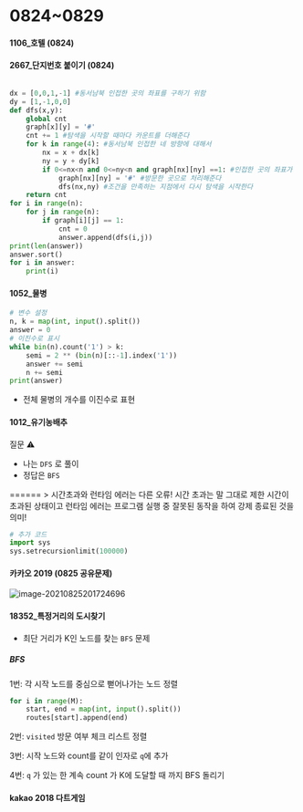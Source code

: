 # 0824~0829

#### 1106_호텔 (0824)

#### 2667_단지번호 붙이기 (0824)

```python

dx = [0,0,1,-1] #동서남북 인접한 곳의 좌표를 구하기 위함 
dy = [1,-1,0,0]
def dfs(x,y):
    global cnt
    graph[x][y] = '#'
    cnt += 1 #탐색을 시작할 때마다 카운트를 더해준다 
    for k in range(4): #동서남북 인접한 네 방향에 대해서 
        nx = x + dx[k]
        ny = y + dy[k]
        if 0<=nx<n and 0<=ny<n and graph[nx][ny] ==1: #인접한 곳의 좌표가 범위 내이고, ==1이라면 
            graph[nx][ny] = '#' #방문한 곳으로 처리해준다 
            dfs(nx,ny) #조건을 만족하는 지점에서 다시 탐색을 시작한다 
    return cnt 
for i in range(n):
    for j in range(n):
        if graph[i][j] == 1:
            cnt = 0
            answer.append(dfs(i,j))
print(len(answer))
answer.sort()
for i in answer:
    print(i)
```



#### 1052_물병

```python
# 변수 설정
n, k = map(int, input().split())
answer = 0
# 이진수로 표시 
while bin(n).count('1') > k:
    semi = 2 ** (bin(n)[::-1].index('1'))
    answer += semi
    n += semi
print(answer)
```

- 전체 물병의 개수를 이진수로 표현 



#### 1012_유기농배추 

질문 :warning:

- 나는 `DFS` 로 풀이 
- 정답은 `BFS` 

====== > 시간초과와 런타임 에러는 다른 오류! 시간 초과는 말 그대로 제한 시간이 초과된 상태이고 런타임 에러는 프로그램 실행 중 잘못된 동작을 하여 강제 종료된 것을 의미!  

```python
# 추가 코드 
import sys
sys.setrecursionlimit(100000)
```





#### 카카오 2019 (0825 공유문제)

![image-20210825201724696](https://user-images.githubusercontent.com/77471673/131216077-530630bd-9914-4c1f-abd5-a2735fc8a698.png)



#### 18352_특정거리의 도시찾기 

- 최단 거리가 K인 노드를 찾는 `BFS` 문제 

##### BFS

1번: 각 시작 노드를 중심으로 뻗어나가는 노드 정렬 

```python
for i in range(M):
    start, end = map(int, input().split())
    routes[start].append(end)
```

2번: `visited` 방문 여부 체크 리스트 정렬 

3번: 시작 노드와 count를 같이 인자로 `q`에 추가 

4번: `q` 가 있는 한 계속 count 가 K에 도달할 때 까지 BFS 돌리기 



#### kakao 2018 다트게임 

